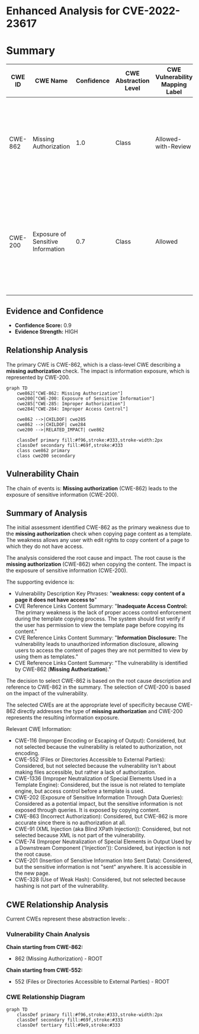 # Enhanced Analysis for CVE-2022-23617

# Summary
| CWE ID | CWE Name | Confidence | CWE Abstraction Level | CWE Vulnerability Mapping Label | CWE-Vulnerability Mapping Notes |
|---|---|---|---|---|---|
| CWE-862 | Missing Authorization | 1.0 | Class | Allowed-with-Review | Primary CWE. The **weakness** is the **lack of authorization** when copying content of a page to which the user does not have access. |
| CWE-200 | Exposure of Sensitive Information | 0.7 | Class | Allowed | Secondary CWE. The impact of the **missing authorization** is that it exposes sensitive information from the template to users who should not have access. |

## Evidence and Confidence

*   **Confidence Score:** 0.9
*   **Evidence Strength:** HIGH

## Relationship Analysis
The primary CWE is CWE-862, which is a class-level CWE describing a **missing authorization** check. The impact is information exposure, which is represented by CWE-200.

```mermaid
graph TD
    cwe862["CWE-862: Missing Authorization"]
    cwe200["CWE-200: Exposure of Sensitive Information"]
    cwe285["CWE-285: Improper Authorization"]
    cwe284["CWE-284: Improper Access Control"]

    cwe862 -->|CHILDOF| cwe285
    cwe862 -->|CHILDOF| cwe284
    cwe200 -->|RELATED_IMPACT| cwe862

    classDef primary fill:#f96,stroke:#333,stroke-width:2px
    classDef secondary fill:#69f,stroke:#333
    class cwe862 primary
    class cwe200 secondary
```

## Vulnerability Chain
The chain of events is: **Missing authorization** (CWE-862) leads to the exposure of sensitive information (CWE-200).

## Summary of Analysis
The initial assessment identified CWE-862 as the primary weakness due to the **missing authorization** check when copying page content as a template. The weakness allows any user with edit rights to copy content of a page to which they do not have access.

The analysis considered the root cause and impact. The root cause is the **missing authorization** (CWE-862) when copying the content. The impact is the exposure of sensitive information (CWE-200).

The supporting evidence is:

*   Vulnerability Description Key Phrases: "**weakness:** **copy content of a page it does not have access to**"
*   CVE Reference Links Content Summary: "**Inadequate Access Control:** The primary weakness is the lack of proper access control enforcement during the template copying process. The system should first verify if the user has permission to view the template page before copying its content."
*   CVE Reference Links Content Summary: "**Information Disclosure:** The vulnerability leads to unauthorized information disclosure, allowing users to access the content of pages they are not permitted to view by using them as templates."
*   CVE Reference Links Content Summary: "The vulnerability is identified by CWE-862 (**Missing Authorization**)."

The decision to select CWE-862 is based on the root cause description and reference to CWE-862 in the summary. The selection of CWE-200 is based on the impact of the vulnerability.

The selected CWEs are at the appropriate level of specificity because CWE-862 directly addresses the type of **missing authorization** and CWE-200 represents the resulting information exposure.

Relevant CWE Information:

*   CWE-116 (Improper Encoding or Escaping of Output): Considered, but not selected because the vulnerability is related to authorization, not encoding.
*   CWE-552 (Files or Directories Accessible to External Parties): Considered, but not selected because the vulnerability isn't about making files accessible, but rather a lack of authorization.
*   CWE-1336 (Improper Neutralization of Special Elements Used in a Template Engine): Considered, but the issue is not related to template engine, but access control before a template is used.
*   CWE-202 (Exposure of Sensitive Information Through Data Queries): Considered as a potential impact, but the sensitive information is not exposed through queries. It is exposed by copying content.
*   CWE-863 (Incorrect Authorization): Considered, but CWE-862 is more accurate since there is no authorization at all.
*   CWE-91 (XML Injection (aka Blind XPath Injection)): Considered, but not selected because XML is not part of the vulnerability.
*   CWE-74 (Improper Neutralization of Special Elements in Output Used by a Downstream Component ('Injection')): Considered, but injection is not the root cause.
*   CWE-201 (Insertion of Sensitive Information Into Sent Data): Considered, but the sensitive information is not "sent" anywhere. It is accessible in the new page.
*   CWE-328 (Use of Weak Hash): Considered, but not selected because hashing is not part of the vulnerability.


## CWE Relationship Analysis

Current CWEs represent these abstraction levels: .


### Vulnerability Chain Analysis

**Chain starting from CWE-862:**
- 862 (Missing Authorization) - ROOT


**Chain starting from CWE-552:**
- 552 (Files or Directories Accessible to External Parties) - ROOT



### CWE Relationship Diagram

```mermaid
graph TD
    classDef primary fill:#f96,stroke:#333,stroke-width:2px
    classDef secondary fill:#69f,stroke:#333
    classDef tertiary fill:#9e9,stroke:#333
```